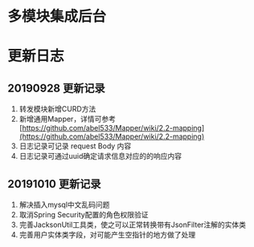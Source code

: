 # 多模块集成后台

# 更新日志

## 20190928 更新记录

1. 转发模块新增CURD方法
2. 新增通用Mapper，详情可参考[https://github.com/abel533/Mapper/wiki/2.2-mapping](https://github.com/abel533/Mapper/wiki/2.2-mapping)
3. 日志记录可记录 request Body 内容
4. 日志记录可通过uuid确定请求信息对应的的响应内容

## 20191010 更新记录

1. 解决插入mysql中文乱码问题
2. 取消Spring Security配置的角色权限验证
3. 完善JacksonUtil工具类，使之可以正常转换带有JsonFilter注解的实体类
4. 完善用户实体类字段，对可能产生空指针的地方做了处理